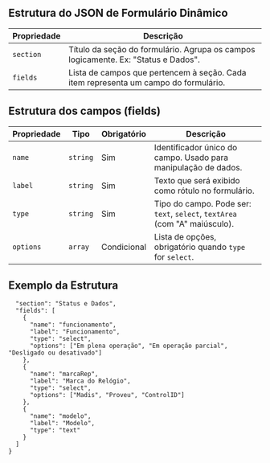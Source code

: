 ## Estrutura do JSON de Formulário Dinâmico

| Propriedade | Descrição                                                                           |
| ----------- | ----------------------------------------------------------------------------------- |
| `section`   | Título da seção do formulário. Agrupa os campos logicamente. Ex: "Status e Dados".  |
| `fields`    | Lista de campos que pertencem à seção. Cada item representa um campo do formulário. |

## Estrutura dos campos (fields)

| Propriedade | Tipo     | Obrigatório | Descrição                                                                  |
| ----------- | -------- | ----------- | -------------------------------------------------------------------------- |
| `name`      | `string` | Sim         | Identificador único do campo. Usado para manipulação de dados.             |
| `label`     | `string` | Sim         | Texto que será exibido como rótulo no formulário.                          |
| `type`      | `string` | Sim         | Tipo do campo. Pode ser: `text`, `select`, `textArea` (com "A" maiúsculo). |
| `options`   | `array`  | Condicional | Lista de opções, obrigatório quando `type` for `select`.                   |

## Exemplo da Estrutura

```{
  "section": "Status e Dados",
  "fields": [
    {
      "name": "funcionamento",
      "label": "Funcionamento",
      "type": "select",
      "options": ["Em plena operação", "Em operação parcial", "Desligado ou desativado"]
    },
    {
      "name": "marcaRep",
      "label": "Marca do Relógio",
      "type": "select",
      "options": ["Madis", "Proveu", "ControlID"]
    },
    {
      "name": "modelo",
      "label": "Modelo",
      "type": "text"
    }
  ]
}
```
